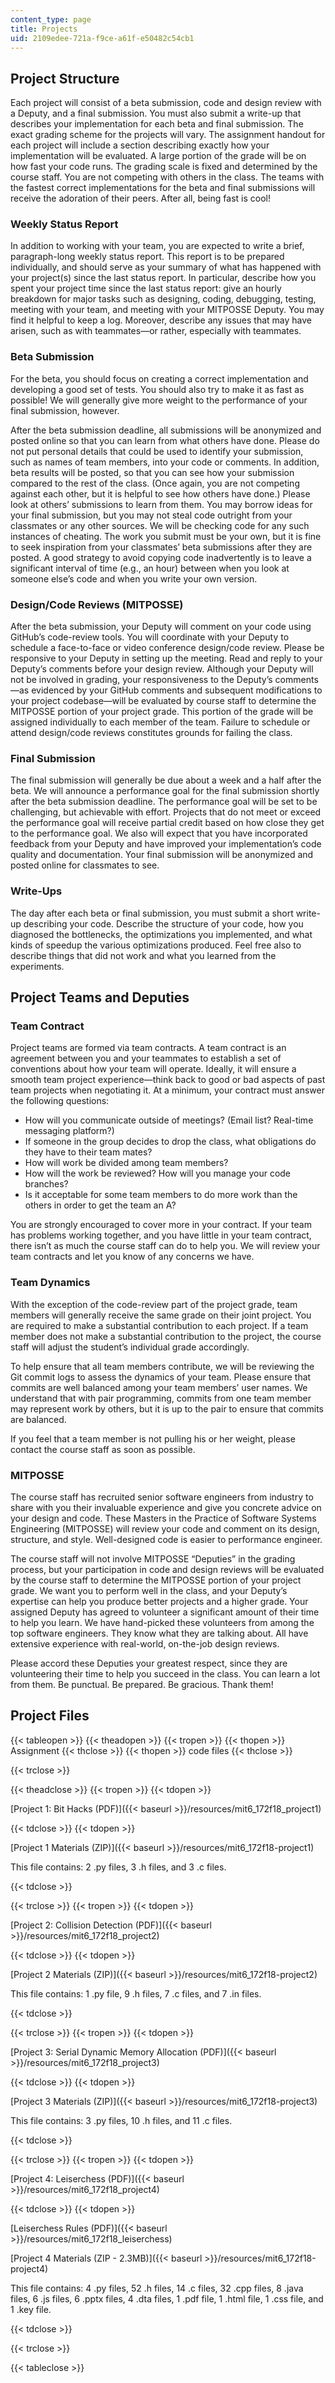 ```yaml
---
content_type: page
title: Projects
uid: 2109edee-721a-f9ce-a61f-e50482c54cb1
---
```


Project Structure
-----------------

Each project will consist of a beta submission, code and design review with a Deputy, and a final submission. You must also submit a write-up that describes your implementation for each beta and final submission. The exact grading scheme for the projects will vary. The assignment handout for each project will include a section describing exactly how your implementation will be evaluated. A large portion of the grade will be on how fast your code runs. The grading scale is fixed and determined by the course staff. You are not competing with others in the class. The teams with the fastest correct implementations for the beta and final submissions will receive the adoration of their peers. After all, being fast is cool!

### Weekly Status Report

In addition to working with your team, you are expected to write a brief, paragraph-long weekly status report. This report is to be prepared individually, and should serve as your summary of what has happened with your project(s) since the last status report. In particular, describe how you spent your project time since the last status report: give an hourly breakdown for major tasks such as designing, coding, debugging, testing, meeting with your team, and meeting with your MITPOSSE Deputy. You may find it helpful to keep a log. Moreover, describe any issues that may have arisen, such as with teammates—or rather, especially with teammates.

### Beta Submission

For the beta, you should focus on creating a correct implementation and developing a good set of tests. You should also try to make it as fast as possible! We will generally give more weight to the performance of your final submission, however.

After the beta submission deadline, all submissions will be anonymized and posted online so that you can learn from what others have done. Please do not put personal details that could be used to identify your submission, such as names of team members, into your code or comments. In addition, beta results will be posted, so that you can see how your submission compared to the rest of the class. (Once again, you are not competing against each other, but it is helpful to see how others have done.) Please look at others’ submissions to learn from them. You may borrow ideas for your final submission, but you may not steal code outright from your classmates or any other sources. We will be checking code for any such instances of cheating. The work you submit must be your own, but it is fine to seek inspiration from your classmates’ beta submissions after they are posted. A good strategy to avoid copying code inadvertently is to leave a significant interval of time (e.g., an hour) between when you look at someone else’s code and when you write your own version.

### Design/Code Reviews (MITPOSSE)

After the beta submission, your Deputy will comment on your code using GitHub’s code-review tools. You will coordinate with your Deputy to schedule a face-to-face or video conference design/code review. Please be responsive to your Deputy in setting up the meeting. Read and reply to your Deputy’s comments before your design review. Although your Deputy will not be involved in grading, your responsiveness to the Deputy’s comments—as evidenced by your GitHub comments and subsequent modifications to your project codebase—will be evaluated by course staff to determine the MITPOSSE portion of your project grade. This portion of the grade will be assigned individually to each member of the team. Failure to schedule or attend design/code reviews constitutes grounds for failing the class.

### Final Submission

The final submission will generally be due about a week and a half after the beta. We will announce a performance goal for the final submission shortly after the beta submission deadline. The performance goal will be set to be challenging, but achievable with effort. Projects that do not meet or exceed the performance goal will receive partial credit based on how close they get to the performance goal. We also will expect that you have incorporated feedback from your Deputy and have improved your implementation’s code quality and documentation. Your final submission will be anonymized and posted online for classmates to see.

### Write-Ups

The day after each beta or final submission, you must submit a short write-up describing your code. Describe the structure of your code, how you diagnosed the bottlenecks, the optimizations you implemented, and what kinds of speedup the various optimizations produced. Feel free also to describe things that did not work and what you learned from the experiments.

Project Teams and Deputies
--------------------------

### Team Contract

Project teams are formed via team contracts. A team contract is an agreement between you and your teammates to establish a set of conventions about how your team will operate. Ideally, it will ensure a smooth team project experience—think back to good or bad aspects of past team projects when negotiating it. At a minimum, your contract must answer the following questions:

*   How will you communicate outside of meetings? (Email list? Real-time messaging platform?)
*   If someone in the group decides to drop the class, what obligations do they have to their team mates?
*   How will work be divided among team members?
*   How will the work be reviewed? How will you manage your code branches?
*   Is it acceptable for some team members to do more work than the others in order to get the team an A?

You are strongly encouraged to cover more in your contract. If your team has problems working together, and you have little in your team contract, there isn’t as much the course staff can do to help you. We will review your team contracts and let you know of any concerns we have.

### Team Dynamics

With the exception of the code-review part of the project grade, team members will generally receive the same grade on their joint project. You are required to make a substantial contribution to each project. If a team member does not make a substantial contribution to the project, the course staff will adjust the student’s individual grade accordingly.

To help ensure that all team members contribute, we will be reviewing the Git commit logs to assess the dynamics of your team. Please ensure that commits are well balanced among your team members’ user names. We understand that with pair programming, commits from one team member may represent work by others, but it is up to the pair to ensure that commits are balanced.

If you feel that a team member is not pulling his or her weight, please contact the course staff as soon as possible.

### MITPOSSE

The course staff has recruited senior software engineers from industry to share with you their invaluable experience and give you concrete advice on your design and code. These Masters in the Practice of Software Systems Engineering (MITPOSSE) will review your code and comment on its design, structure, and style. Well-designed code is easier to performance engineer.

The course staff will not involve MITPOSSE “Deputies” in the grading process, but your participation in code and design reviews will be evaluated by the course staff to determine the MITPOSSE portion of your project grade. We want you to perform well in the class, and your Deputy’s expertise can help you produce better projects and a higher grade. Your assigned Deputy has agreed to volunteer a significant amount of their time to help you learn. We have hand-picked these volunteers from among the top software engineers. They know what they are talking about. All have extensive experience with real-world, on-the-job design reviews.

Please accord these Deputies your greatest respect, since they are volunteering their time to help you succeed in the class. You can learn a lot from them. Be punctual. Be prepared. Be gracious. Thank them!

Project Files
-------------

{{< tableopen >}}
{{< theadopen >}}
{{< tropen >}}
{{< thopen >}}
Assignment
{{< thclose >}}
{{< thopen >}}
code files
{{< thclose >}}

{{< trclose >}}

{{< theadclose >}}
{{< tropen >}}
{{< tdopen >}}


[Project 1: Bit Hacks (PDF)]({{< baseurl >}}/resources/mit6_172f18_project1)


{{< tdclose >}}
{{< tdopen >}}


[Project 1 Materials (ZIP)]({{< baseurl >}}/resources/mit6_172f18-project1)

This file contains: 2 .py files, 3 .h files, and 3 .c files.


{{< tdclose >}}

{{< trclose >}}
{{< tropen >}}
{{< tdopen >}}


[Project 2: Collision Detection (PDF)]({{< baseurl >}}/resources/mit6_172f18_project2)


{{< tdclose >}}
{{< tdopen >}}


[Project 2 Materials (ZIP)]({{< baseurl >}}/resources/mit6_172f18-project2)

This file contains: 1 .py file, 9 .h files, 7 .c files, and 7 .in files.


{{< tdclose >}}

{{< trclose >}}
{{< tropen >}}
{{< tdopen >}}


[Project 3: Serial Dynamic Memory Allocation (PDF)]({{< baseurl >}}/resources/mit6_172f18_project3)


{{< tdclose >}}
{{< tdopen >}}


[Project 3 Materials (ZIP)]({{< baseurl >}}/resources/mit6_172f18-project3)

This file contains: 3 .py files, 10 .h files, and 11 .c files. 


{{< tdclose >}}

{{< trclose >}}
{{< tropen >}}
{{< tdopen >}}


[Project 4: Leiserchess (PDF)]({{< baseurl >}}/resources/mit6_172f18_project4)


{{< tdclose >}}
{{< tdopen >}}


[Leiserchess Rules (PDF)]({{< baseurl >}}/resources/mit6_172f18_leiserchess)

[Project 4 Materials (ZIP - 2.3MB)]({{< baseurl >}}/resources/mit6_172f18-project4)

This file contains: 4 .py files, 52 .h files, 14 .c files, 32 .cpp files, 8 .java files, 6 .js files, 6 .pptx files, 4 .dta files, 1 .pdf file, 1 .html file, 1 .css file, and 1 .key file.


{{< tdclose >}}

{{< trclose >}}

{{< tableclose >}}